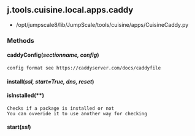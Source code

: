 <!-- toc -->
## j.tools.cuisine.local.apps.caddy

- /opt/jumpscale8/lib/JumpScale/tools/cuisine/apps/CuisineCaddy.py

### Methods

#### caddyConfig(*sectionname, config*) 

```
config format see https://caddyserver.com/docs/caddyfile

```

#### install(*ssl, start=True, dns, reset*) 

#### isInstalled(**) 

```
Checks if a package is installed or not
You can ovveride it to use another way for checking

```

#### start(*ssl*) 

